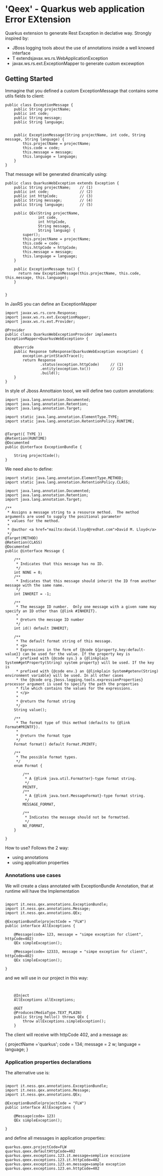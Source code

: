 # 'Qeex' - Quarkus web application Error EXtension 

Quarkus extension to generate Rest Exception in declative way. Strongly inspired by:
- JBoss logging tools about the use of annotations inside a well knowed interface
- T extendsjavax.ws.rs.WebApplicationException
- javax.ws.rs.ext.ExceptionMapper to generate custom excewption 

## Getting Started

Immagine that you defined a custom ExceptionMessage that contains some utils fields to client:

```
public class ExceptionMessage {
    public String projectName;
    public int code;
    public String message;
    public String language;


    public ExceptionMessage(String projectName, int code, String message, String language) {
        this.projectName = projectName;
        this.code = code;
        this.message = message;
        this.language = language;
    }
}
```
That message will be generated dinamically using:

```
public class QuarkusWebException extends Exception {
    public String projectName;    // (1)
    public int code;              // (2)
    public int httpCode;          // (3)
    public String message;        // (4)
    public String language;       // (5)

    public QEx(String projectName,
               int code,
               int httpCode,
               String message,
               String languag) {
        super();
        this.projectName = projectName;
        this.code = code;
        this.httpCode = httpCode;
        this.message = message;
        this.language = language;
    }
    
    public ExceptionMessage to() {
      return new ExceptionMessage(this.projectName, this.code, this.message, this.language);
    }


}
```

In JaxRS you can define an ExceptionMapper

```
import javax.ws.rs.core.Response;
import javax.ws.rs.ext.ExceptionMapper;
import javax.ws.rs.ext.Provider;

@Provider
public class QuarkusWebExceptionProvider implements ExceptionMapper<QuarkusWebException> {

    @Override
    public Response toResponse(QuarkusWebException exception) {
        exception.printStackTrace();
        return Response
                .status(exception.httpCode)     // (1)
                .entity(exception.to())         // (2)
                .build();
    }
}
```
In style of Jboss Annottaion toool, we will define two custom annotations:

```
import java.lang.annotation.Documented;
import java.lang.annotation.Retention;
import java.lang.annotation.Target;

import static java.lang.annotation.ElementType.TYPE;
import static java.lang.annotation.RetentionPolicy.RUNTIME;


@Target({ TYPE })
@Retention(RUNTIME)
@Documented
public @interface ExceptionBundle {

    String projectCode();
}

```

We need also to define:

```
import static java.lang.annotation.ElementType.METHOD;
import static java.lang.annotation.RetentionPolicy.CLASS;

import java.lang.annotation.Documented;
import java.lang.annotation.Retention;
import java.lang.annotation.Target;

/**
 * Assigns a message string to a resource method.  The method arguments are used to supply the positional parameter
 * values for the method.
 *
 * @author <a href="mailto:david.lloyd@redhat.com">David M. Lloyd</a>
 */
@Target(METHOD)
@Retention(CLASS)
@Documented
public @interface Message {

    /**
     * Indicates that this message has no ID.
     */
    int NONE = 0;
    /**
     * Indicates that this message should inherit the ID from another message with the same name.
     */
    int INHERIT = -1;

    /**
     * The message ID number.  Only one message with a given name may specify an ID other than {@link #INHERIT}.
     *
     * @return the message ID number
     */
    int id() default INHERIT;

    /**
     * The default format string of this message.
     * <p>
     * Expressions in the form of {@code ${property.key:default-value}} can be used for the value. If the property key is
     * prefixed with {@code sys.} a {@linkplain System#getProperty(String) system property} will be used. If the key is
     * prefixed with {@code env.} an {@linkplain System#getenv(String) environment variable} will be used. In all other cases
     * the {@code org.jboss.logging.tools.expressionProperties} processor argument is used to specify the path the properties
     * file which contains the values for the expressions.
     * </p>
     *
     * @return the format string
     */
    String value();

    /**
     * The format type of this method (defaults to {@link Format#PRINTF}).
     *
     * @return the format type
     */
    Format format() default Format.PRINTF;

    /**
     * The possible format types.
     */
    enum Format {

        /**
         * A {@link java.util.Formatter}-type format string.
         */
        PRINTF,
        /**
         * A {@link java.text.MessageFormat}-type format string.
         */
        MESSAGE_FORMAT,

        /**
         * Indicates the message should not be formatted.
         */
        NO_FORMAT,
    }

}

```
How to use? Follows the 2 way:
- using annotations
- using application properties

### Annotations use cases

We will create a class annotated with ExceptionBundle Annotation, that at runtime will have the Implementation

```

import it.ness.qex.annotations.ExceptionBundle;
import it.ness.qex.annotations.Message;
import it.ness.qex.annotations.QEx;

@ExceptionBundle(projectCode = "FLW")
public interface AllExceptions {

    @Message(code= 123, message = "simpe exception for client", httpCode=402)
    QEx simpleException();
    
    @Message(code= 12333, message = "simpe exception for client", httpCode=402)
    QEx simpleException();

}
```
and we will use in our project in this way:

```


    @Inject
    AllExceptions allExceptions;

    @GET
    @Produces(MediaType.TEXT_PLAIN)
    public String hello() throws QEx {
        throw allExceptions.simpleException();
    }
```
The client will receive with httpCode 402, and a message as:

{
        projectName ='quarkus';
        code = 134;
        message = 2                                                              w;
        language = language;
}


### Application properties declarations

The alternative use is:


```

import it.ness.qex.annotations.ExceptionBundle;
import it.ness.qex.annotations.Message;
import it.ness.qex.annotations.QEx;

@ExceptionBundle(projectCode = "FLW")
public interface AllExceptions {

    @Message(code= 123)
    QEx simpleException();

}
```

and define all messages in application properties:


```
quarkus.qeex.projectCode=FLW
quarkus.qeex.defaultHttpCode=402
quarkus.qeex.exceptions.123.it.message=semplice eccezione
quarkus.qeex.exceptions.123.it.httpCode=402
quarkus.qeex.exceptions.123.en.message=sample exception
quarkus.qeex.exceptions.123.en.httpCode=402
```



